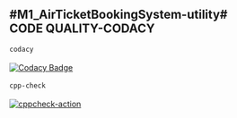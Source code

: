 #M1_AirTicketBookingSystem-utility# <br/>
CODE QUALITY-CODACY <br/>
---
```codacy``` <br/>
<br/>
[![Codacy Badge](https://app.codacy.com/project/badge/Grade/0406d6eabfd14a778101aecffb94b180)](https://www.codacy.com/gh/Akhilsk55/M1_AirTicketBookingSystem-utility/dashboard?utm_source=github.com&amp;utm_medium=referral&amp;utm_content=Akhilsk55/M1_AirTicketBookingSystem-utility&amp;utm_campaign=Badge_Grade)<br/>
<br/>
```cpp-check``` <br/>
<br/>
[![cppcheck-action](https://github.com/Akhilsk55/M1_AirTicketBookingSystem-utility/actions/workflows/cppcheck.yml/badge.svg)](https://github.com/Akhilsk55/M1_AirTicketBookingSystem-utility/actions/workflows/cppcheck.yml)
 
